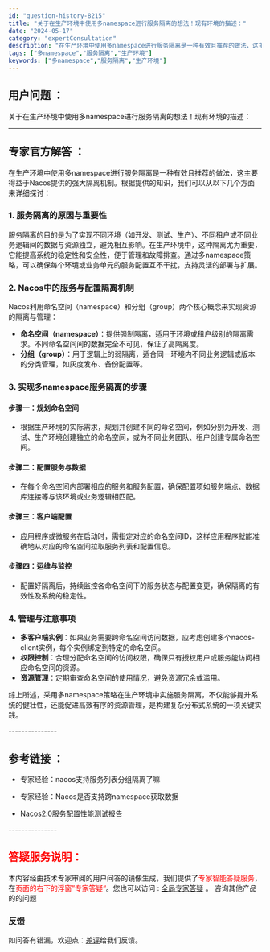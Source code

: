 ```yaml
---
id: "question-history-8215"
title: "关于在生产环境中使用多namespace进行服务隔离的想法！现有环境的描述："
date: "2024-05-17"
category: "expertConsultation"
description: "在生产环境中使用多namespace进行服务隔离是一种有效且推荐的做法，这主要得益于Nacos提供的强大隔离机制。根据提供的知识，我们可以从以下几个方面来详细探讨：### 1. 服务隔离的原因与重要性服务隔离的目的是为了实现不同环境（如开发、测试、生产）、不同租户或不同业务逻辑间的数据与资源独立，避"
tags: ["多namespace","服务隔离","生产环境"]
keywords: ["多namespace","服务隔离","生产环境"]
---
```


## 用户问题 ： 
 关于在生产环境中使用多namespace进行服务隔离的想法！现有环境的描述：  

---------------
## 专家官方解答 ：

在生产环境中使用多namespace进行服务隔离是一种有效且推荐的做法，这主要得益于Nacos提供的强大隔离机制。根据提供的知识，我们可以从以下几个方面来详细探讨：

### 1. 服务隔离的原因与重要性
服务隔离的目的是为了实现不同环境（如开发、测试、生产）、不同租户或不同业务逻辑间的数据与资源独立，避免相互影响。在生产环境中，这种隔离尤为重要，它能提高系统的稳定性和安全性，便于管理和故障排查。通过多namespace策略，可以确保每个环境或业务单元的服务配置互不干扰，支持灵活的部署与扩展。

### 2. Nacos中的服务与配置隔离机制
Nacos利用命名空间（namespace）和分组（group）两个核心概念来实现资源的隔离与管理：
- **命名空间（namespace）**：提供强制隔离，适用于环境或租户级别的隔离需求。不同命名空间间的数据完全不可见，保证了高隔离度。
- **分组（group）**：用于逻辑上的弱隔离，适合同一环境内不同业务逻辑或版本的分类管理，如灰度发布、备份配置等。

### 3. 实现多namespace服务隔离的步骤
#### 步骤一：规划命名空间
- 根据生产环境的实际需求，规划并创建不同的命名空间，例如分别为开发、测试、生产环境创建独立的命名空间，或为不同业务团队、租户创建专属命名空间。

#### 步骤二：配置服务与数据
- 在每个命名空间内部署相应的服务和服务配置，确保配置项如服务端点、数据库连接等与该环境或业务逻辑相匹配。

#### 步骤三：客户端配置
- 应用程序或微服务在启动时，需指定对应的命名空间ID，这样应用程序就能准确地从对应的命名空间拉取服务列表和配置信息。

#### 步骤四：运维与监控
- 配置好隔离后，持续监控各命名空间下的服务状态与配置变更，确保隔离的有效性及系统的稳定性。

### 4. 管理与注意事项
- **多客户端实例**：如果业务需要跨命名空间访问数据，应考虑创建多个nacos-client实例，每个实例绑定到特定的命名空间。
- **权限控制**：合理分配命名空间的访问权限，确保只有授权用户或服务能访问相应命名空间的资源。
- **资源管理**：定期审查命名空间的使用情况，避免资源冗余或滥用。

综上所述，采用多namespace策略在生产环境中实施服务隔离，不仅能够提升系统的健壮性，还能促进高效有序的资源管理，是构建复杂分布式系统的一项关键实践。


<font color="#949494">---------------</font> 


## 参考链接 ：

* 专家经验：nacos支持服务列表分组隔离了嘛 
 
 * 专家经验：Nacos是否支持跨namespace获取数据 
 
 * [Nacos2.0服务配置性能测试报告](https://nacos.io/docs/latest/guide/admin/nacos2-config-benchmark)


 <font color="#949494">---------------</font> 
 


## <font color="#FF0000">答疑服务说明：</font> 

本内容经由技术专家审阅的用户问答的镜像生成，我们提供了<font color="#FF0000">专家智能答疑服务</font>，在<font color="#FF0000">页面的右下的浮窗”专家答疑“</font>。您也可以访问 : [全局专家答疑](https://answer.opensource.alibaba.com/docs/intro) 。 咨询其他产品的的问题

### 反馈
如问答有错漏，欢迎点：[差评](https://ai.nacos.io/user/feedbackByEnhancerGradePOJOID?enhancerGradePOJOId=13572)给我们反馈。
